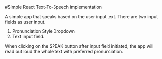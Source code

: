 #Simple React Text-To-Speech implementation

A simple app that speaks based on the user input text.
There are two input fields as user input.

1. Pronunciation Style Dropdown
2. Text input field.

When clicking on the SPEAK button after input field initiated, the app will read out loud the whole text with preferred pronunciation.

